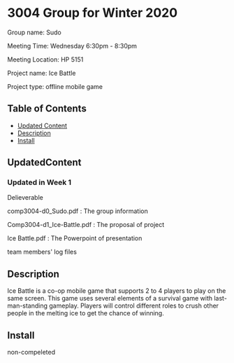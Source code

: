 # 3004 Group for Winter 2020
  Group name:  Sudo 
  
  Meeting Time: Wednesday 6:30pm - 8:30pm  
  
  Meeting Location: HP 5151  
  
  Project name: Ice Battle
  
  Project type: offline mobile game

## Table of Contents
  - [Updated Content](#UpdatedContent)
  - [Description](#description)
  - [Install](#install)
  
## UpdatedContent
### Updated in Week 1
Delieverable

   comp3004-d0_Sudo.pdf  :  The group information

   Comp3004-d1_Ice-Battle.pdf : The proposal of project
   
   Ice Battle.pdf : The Powerpoint of presentation
   
   team members' log files 


## Description
  Ice Battle ​is a co-op mobile game that supports 2 to 4 players to play on the same screen. This game uses several elements of a survival game with last-man-standing gameplay. Players will control different roles to crush other people in the melting ice to get the chance of winning.
## Install
  non-compeleted
  
